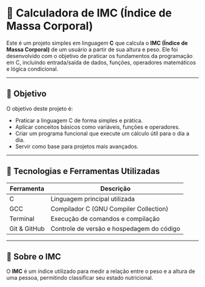 # 🧮 Calculadora de IMC (Índice de Massa Corporal)

Este é um projeto simples em linguagem **C** que calcula o **IMC (Índice de Massa Corporal)** de um usuário a partir de sua altura e peso. Ele foi desenvolvido com o objetivo de praticar os fundamentos da programação em C, incluindo entrada/saída de dados, funções, operadores matemáticos e lógica condicional.

---

## 🎯 Objetivo

O objetivo deste projeto é:

- Praticar a linguagem C de forma simples e prática.
- Aplicar conceitos básicos como variáveis, funções e operadores.
- Criar um programa funcional que execute um cálculo útil para o dia a dia.
- Servir como base para projetos mais avançados.

---

## 🧪 Tecnologias e Ferramentas Utilizadas

| Ferramenta     | Descrição                               |
|----------------|-------------------------------------------|
| C              | Linguagem principal utilizada             |
| GCC            | Compilador C (GNU Compiler Collection)    |
| Terminal       | Execução de comandos e compilação         |
| Git & GitHub   | Controle de versão e hospedagem do código |

---

## 📌 Sobre o IMC

O **IMC** é um índice utilizado para medir a relação entre o peso e a altura de uma pessoa, permitindo classificar seu estado nutricional.
